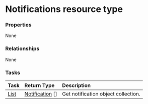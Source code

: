 # Notifications resource type



### Properties
None

### Relationships
None


### Tasks

| Task		   | Return Type	|Description|
|:---------------|:--------|:----------|
|[List](../api/notification_list.md) | [Notification](notification.md) [] |Get notification object collection. |

<!-- uuid: bb897612-179f-4e98-890e-7557a04013ca
2015-10-12 23:28:11 UTC -->